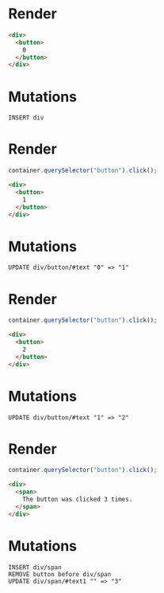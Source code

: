 # Render
```html
<div>
  <button>
    0
  </button>
</div>
```

# Mutations
```
INSERT div
```

# Render
```js
container.querySelector("button").click();
```
```html
<div>
  <button>
    1
  </button>
</div>
```

# Mutations
```
UPDATE div/button/#text "0" => "1"
```

# Render
```js
container.querySelector("button").click();
```
```html
<div>
  <button>
    2
  </button>
</div>
```

# Mutations
```
UPDATE div/button/#text "1" => "2"
```

# Render
```js
container.querySelector("button").click();
```
```html
<div>
  <span>
    The button was clicked 3 times.
  </span>
</div>
```

# Mutations
```
INSERT div/span
REMOVE button before div/span
UPDATE div/span/#text1 "" => "3"
```